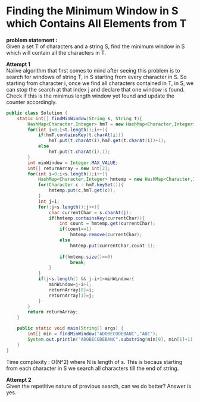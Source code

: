 # Finding the Minimum Window in S which Contains All Elements from T  
  
**problem statement :**  
Given a set T of characters and a string S, find the minimum window in S which will contain all the characters in T.

**Attempt 1**  
Naiive algorithm that first comes to mind after seeing this problem is to search for windows of string T, in S starting from every character in S. So starting from character i, once we find all characters contained in T, in S, we can stop the search at that index j and declare that one window is found. Check if this is the minimus length window yet found and update the counter accordingly.

````*.java
public class Solution {
	static int[] findMinWindow(String s, String t){
		HashMap<Character,Integer> hmT = new HashMap<Character,Integer>();
		for(int i=0;i<t.length();i++){
			if(hmT.containsKey(t.charAt(i)))
				hmT.put(t.charAt(i),hmT.get(t.charAt(i))+1);
			else
				hmT.put(t.charAt(i),1);
		}
		int minWindow = Integer.MAX_VALUE;
		int[] returnArray = new int[2];
		for(int i=0;i<s.length();i++){
			HashMap<Character,Integer> hmtemp = new HashMap<Character,Integer>();
			for(Character c : hmT.keySet()){
				hmtemp.put(c,hmT.get(c));
			}
			int j=i;
			for(;j<s.length();j++){
				char currentChar = s.charAt(j);
				if(hmtemp.containsKey(currentChar)){
					int count = hmtemp.get(currentChar);
					if(count==1)
						hmtemp.remove(currentChar);
					else
						hmtemp.put(currentChar,count-1);
					
					if(hmtemp.size()==0)
						break;
				}
			}
			if(j<s.length() && j-i+1<minWindow){
				minWindow=j-i+1;
				returnArray[0]=i;
				returnArray[1]=j;
			}
		}
		return returnArray;
	}

    public static void main(String[] args) {
    	int[] min = findMinWindow("ADOBECODEBANC","ABC");
    	System.out.println("ADOBECODEBANC".substring(min[0], min[1]+1));
    }
}
````
Time complexity : O(N^2) where N is length of s. This is becaus starting from each character in S we search all characters till the end of string.


**Attempt 2**  
Given the repetitive nature of previous search, can we do better? Answer is yes.